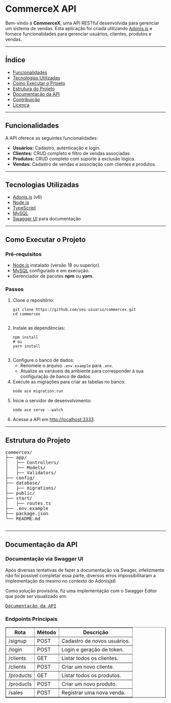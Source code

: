 <!DOCTYPE html>
<html lang="pt-br">
<head>
  <meta charset="UTF-8">
  <meta name="viewport" content="width=device-width, initial-scale=1.0">
  <title>CommerceX API</title>
</head>
<body>
  <h1>CommerceX API</h1>
  <p>
    Bem-vindo à <strong>CommerceX</strong>, uma API RESTful desenvolvida para gerenciar um sistema de vendas.
    Esta aplicação foi criada utilizando <a href="https://adonisjs.com/">Adonis.js</a> e fornece funcionalidades
    para gerenciar usuários, clientes, produtos e vendas.
  </p>

  <hr>

  <h2>Índice</h2>
  <ul>
    <li><a href="#funcionalidades">Funcionalidades</a></li>
    <li><a href="#tecnologias">Tecnologias Utilizadas</a></li>
    <li><a href="#execucao">Como Executar o Projeto</a></li>
    <li><a href="#estrutura">Estrutura do Projeto</a></li>
    <li><a href="#documentacao">Documentação da API</a></li>
    <li><a href="#contribuicao">Contribuição</a></li>
    <li><a href="#licenca">Licença</a></li>
  </ul>

  <hr>

  <h2 id="funcionalidades">Funcionalidades</h2>
  <p>A API oferece as seguintes funcionalidades:</p>
  <ul>
    <li><strong>Usuários:</strong> Cadastro, autenticação e login.</li>
    <li><strong>Clientes:</strong> CRUD completo e filtro de vendas associadas.</li>
    <li><strong>Produtos:</strong> CRUD completo com suporte a exclusão lógica.</li>
    <li><strong>Vendas:</strong> Cadastro de vendas e associação com clientes e produtos.</li>
  </ul>

  <hr>

  <h2 id="tecnologias">Tecnologias Utilizadas</h2>
  <ul>
    <li><a href="https://adonisjs.com/">Adonis.js</a> (v6)</li>
    <li><a href="https://nodejs.org/">Node.js</a></li>
    <li><a href="https://www.typescriptlang.org/">TypeScript</a></li>
    <li><a href="https://www.mysql.com/">MySQL</a></li>
    <li><a href="https://swagger.io/tools/swagger-ui/">Swagger UI</a> para documentação</li>
  </ul>

  <hr>

  <h2 id="execucao">Como Executar o Projeto</h2>
  <h3>Pré-requisitos</h3>
  <ul>
    <li><a href="https://nodejs.org/">Node.js</a> instalado (versão 18 ou superior).</li>
    <li><a href="https://www.mysql.com/">MySQL</a> configurado e em execução.</li>
    <li>Gerenciador de pacotes <strong>npm</strong> ou <strong>yarn</strong>.</li>
  </ul>
  <h3>Passos</h3>
  <ol>
    <li>Clone o repositório:
      <pre><code>git clone https://github.com/seu-usuario/commercex.git
cd commercex
      </code></pre>
    </li>
    <li>Instale as dependências:
      <pre><code>npm install
# ou
yarn install
      </code></pre>
    </li>
    <li>Configure o banco de dados:
      <ul>
        <li>Renomeie o arquivo <code>.env.example</code> para <code>.env</code>.</li>
        <li>Atualize as variáveis de ambiente para corresponder à sua configuração de banco de dados.</li>
      </ul>
    </li>
    <li>Execute as migrações para criar as tabelas no banco:
      <pre><code>node ace migration:run</code></pre>
    </li>
    <li>Inicie o servidor de desenvolvimento:
      <pre><code>node ace serve --watch</code></pre>
    </li>
    <li>Acesse a API em <a href="http://localhost:3333">http://localhost:3333</a>.</li>
  </ol>

  <hr>

  <h2 id="estrutura">Estrutura do Projeto</h2>
  <pre>
commercex/
├── app/
│   ├── Controllers/
│   ├── Models/
│   ├── Validators/
├── config/
├── database/
│   ├── migrations/
├── public/
├── start/
│   ├── routes.ts
├── .env.example
├── package.json
└── README.md
  </pre>

  <hr>

  <h2 id="documentacao">Documentação da API</h2>
  <h3>Documentação via Swagger UI</h3>
  <p>Após diversas tentativas de fazer a documentação via Swager, infelizmente não foi possível completar essa parte, diversos erros impossibilitaram a implementação do mesmo no contexto do Adonisjs6 </p>
  <p>Como solução provisória, fiz uma implementação com o Swagger Editor que pode ser visualizado em:</p>
  
  <pre><a href="https://app.swaggerhub.com/apis/AiezerSantos/Commercex_docs/1.0.0">Documentação da API</a></pre>
  
  <h3>Endpoints Principais</h3>
  <table border="1">
    <thead>
      <tr>
        <th>Rota</th>
        <th>Método</th>
        <th>Descrição</th>
      </tr>
    </thead>
    <tbody>
      <tr>
        <td>/signup</td>
        <td>POST</td>
        <td>Cadastro de novos usuários.</td>
      </tr>
      <tr>
        <td>/login</td>
        <td>POST</td>
        <td>Login e geração de token.</td>
      </tr>
      <tr>
        <td>/clients</td>
        <td>GET</td>
        <td>Listar todos os clientes.</td>
      </tr>
      <tr>
        <td>/clients</td>
        <td>POST</td>
        <td>Criar um novo cliente.</td>
      </tr>
      <tr>
        <td>/products</td>
        <td>GET</td>
        <td>Listar todos os produtos.</td>
      </tr>
      <tr>
        <td>/products</td>
        <td>POST</td>
        <td>Criar um novo produto.</td>
      </tr>
      <tr>
        <td>/sales</td>
        <td>POST</td>
        <td>Registrar uma nova venda.</td>
      </tr>
    </tbody>
  </table>
  
</body>
</html>
